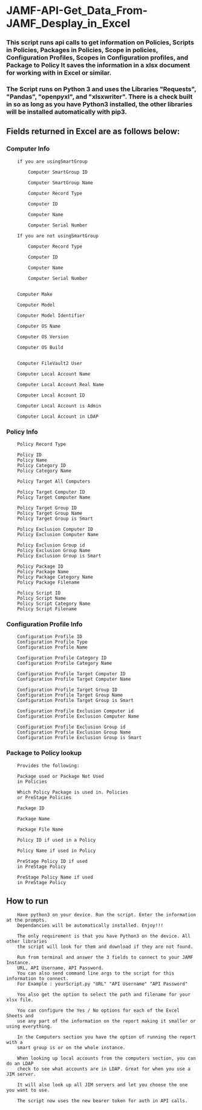 # JAMF-API-Get_Data_From-JAMF_Desplay_in_Excel
	
### This script runs api calls to get information on Policies, Scripts in Policies, Packages in Policies, Scope in policies, Configuration Profiles, Scopes in Configuration profiles, and Package to Policy It saves the information in a xlsx document for working with in Excel or similar. 
		
### The Script runs on Python 3 and uses the Libraries "Requests", "Pandas", "openpyxl", and "xlsxwriter". There is a check built in so as long as you have Python3 installed, the other libraries will be installed automatically with pip3.


##	Fields returned in Excel are as follows below:



###	Computer Info

		if you are usingSmartGroup
		
			Computer SmartGroup ID
			
			Computer SmartGroup Name
			
			Computer Record Type
			
			Computer ID
			
			Computer Name
			
			Computer Serial Number
		
		If you are not usingSmartGroup
		
			Computer Record Type
			
			Computer ID
			
			Computer Name
			
			Computer Serial Number
		
		
		Computer Make
		
		Computer Model
		
		Computer Model Identifier
		
		Computer OS Name
		
		Computer OS Version
		
		Computer OS Build
		
		
		Computer FileVault2 User
		
		Computer Local Account Name
		
		Computer Local Account Real Name
		
		Computer Local Account ID
		
		Computer Local Account is Admin
		
		Computer Local Account in LDAP


	
###	Policy Info

		Policy Record Type
	
		Policy ID
		Policy Name
		Policy Category ID
		Policy Category Name
		
		Policy Target All Computers
		
		Policy Target Computer ID
		Policy Target Computer Name
		
		Policy Target Group ID
		Policy Target Group Name
		Policy Target Group is Smart
		
		Policy Exclusion Computer ID
		Policy Exclusion Computer Name
		
		Policy Exclusion Group id
		Policy Exclusion Group Name
		Policy Exclusion Group is Smart
		
		Policy Package ID
		Policy Package Name
		Policy Package Category Name
		Policy Package Filename
		
		Policy Script ID
		Policy Script Name
		Policy Script Category Name
		Policy Script Filename


	
###	Configuration Profile Info

		Configuration Profile ID
		Configuration Profile Type
		Configuration Profile Name
		
		Configuration Profile Category ID
		Configuration Profile Category Name
		
		Configuration Profile Target Computer ID
		Configuration Profile Target Computer Name
		
		Configuration Profile Target Group ID
		Configuration Profile Target Group Name
		Configuration Profile Target Group is Smart
		
		Configuration Profile Exclusion Computer id
		Configuration Profile Exclusion Computer Name
		
		Configuration Profile Exclusion Group id
		Configuration Profile Exclusion Group Name
		Configuration Profile Exclusion Group is Smart



### Package to Policy lookup

		Provides the following:
		
		Package used or Package Not Used
		in Policies
	
		Which Policy Package is used in. Policies
		or PreStage Policies
		
		Package ID
	
		Package Name
	
		Package File Name
	
		Policy ID if used in a Policy
	
		Policy Name if used in Policy
	
		PreStage Policy ID if used 
		in PreStage Policy
	
		PreStage Policy Name if used 
		in PreStage Policy	


## 	How to run
		Have python3 on your device. Run the script. Enter the information at the prompts.
		Dependancies will be automatically installed. Enjoy!!!
	
		The only requirement is that you have Python3 on the device. All other libraries
		the script will look for them and download if they are not found.
		
		Run from terminal and answer the 3 fields to connect to your JAMF Instance.
		URL, API Username, API Password.
		You can also send command line args to the script for this information to connect.
		For Example : yourScript.py "URL" "API Username" "API Password"
		
		You also get the option to select the path and filename for your xlsx file.
		
		You can configure the Yes / No options for each of the Excel Sheets and
		use any part of the information on the report making it smaller or using everything.
		
		In the Computers section you have the option of running the report with a
		smart group is or on the whole instance.
		
		When looking up local accounts from the computers section, you can do an LDAP
		check to see what accounts are in LDAP. Great for when you use a JIM server.
		
		It will also look up all JIM servers and let you choose the one you want to use.
		
		The script now uses the new bearer token for auth in API calls.

